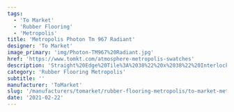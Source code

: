 ```yaml
---
tags:
  - 'To Market'
  - 'Rubber Flooring'
  - 'Metropolis'
title: 'Metropolis Photon Tm 967 Radiant'
designer: 'To Market'
image_primary: 'img/Photon-TM967%20Radiant.jpg'
href: 'https://www.tomkt.com/atmosphere-metropolis-swatches'
description: 'Straight%20Edge%20Tile%3A%2038%22%20x%2038%22%20Interlocking%20Tile%3A%2037%22%20x%2037%22'
category: 'Rubber Flooring Metropolis'
subtitle: ''
manufacturer: 'ToMarket'
slug: '/manufacturers/tomarket/rubber-flooring-metropolis/to-market-metropolis-photon-tm-967-radiant'
date: '2021-02-22'
---
```

